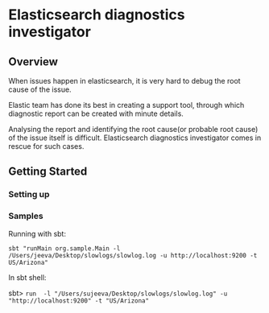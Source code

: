 # Elasticsearch diagnostics investigator

## Overview
When issues happen in elasticsearch, it is very hard to debug the root cause of the issue. 

Elastic team has done its best in creating a support tool, through which diagnostic report can be created with minute details.

Analysing the report and identifying the root cause(or probable root cause) of the issue itself is difficult. Elasticsearch diagnostics investigator comes in rescue for such cases.


## Getting Started
### Setting up
### Samples
 
Running with sbt:
 
 `sbt "runMain org.sample.Main -l /Users/jeeva/Desktop/slowlogs/slowlog.log -u http://localhost:9200 -t US/Arizona"`
 
In sbt shell:
  
  sbt> `run  -l "/Users/sujeeva/Desktop/slowlogs/slowlog.log" -u "http://localhost:9200" -t "US/Arizona"`
 